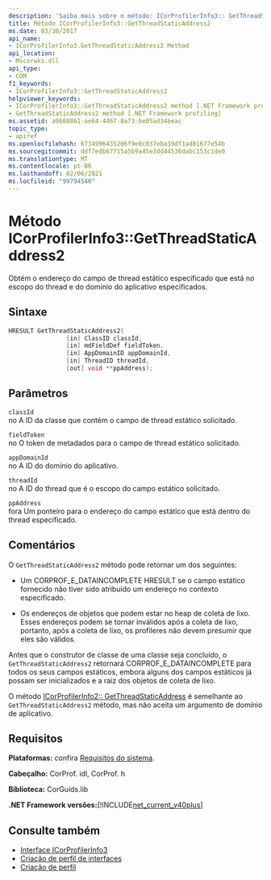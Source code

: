 ```yaml
---
description: 'Saiba mais sobre o método: ICorProfilerInfo3:: GetThreadStaticAddress2'
title: Método ICorProfilerInfo3::GetThreadStaticAddress2
ms.date: 03/30/2017
api_name:
- ICorProfilerInfo3.GetThreadStaticAddress2 Method
api_location:
- Mscorwks.dll
api_type:
- COM
f1_keywords:
- ICorProfilerInfo3::GetThreadStaticAddress2
helpviewer_keywords:
- ICorProfilerInfo3::GetThreadStaticAddress2 method [.NET Framework profiling]
- GetThreadStaticAddress2 method [.NET Framework profiling]
ms.assetid: a9608861-ae64-4467-8a73-be05ad34beac
topic_type:
- apiref
ms.openlocfilehash: 6734996435206f9e0c837eba39df1ad81677e54b
ms.sourcegitcommit: ddf7edb67715a5b9a45e3dd44536dabc153c1de0
ms.translationtype: MT
ms.contentlocale: pt-BR
ms.lasthandoff: 02/06/2021
ms.locfileid: "99794540"
---
```

# <a name="icorprofilerinfo3getthreadstaticaddress2-method"></a>Método ICorProfilerInfo3::GetThreadStaticAddress2

Obtém o endereço do campo de thread estático especificado que está no escopo do thread e do domínio do aplicativo especificados.  
  
## <a name="syntax"></a>Sintaxe  
  
```cpp  
HRESULT GetThreadStaticAddress2(  
                [in] ClassID classId,  
                [in] mdFieldDef fieldToken,  
                [in] AppDomainID appDomainId,  
                [in] ThreadID threadId,  
                [out] void **ppAddress);  
```  
  
## <a name="parameters"></a>Parâmetros  

 `classId`  
 no A ID da classe que contém o campo de thread estático solicitado.  
  
 `fieldToken`  
 no O token de metadados para o campo de thread estático solicitado.  
  
 `appDomainId`  
 no A ID do domínio do aplicativo.  
  
 `threadId`  
 no A ID do thread que é o escopo do campo estático solicitado.  
  
 `ppAddress`  
 fora Um ponteiro para o endereço do campo estático que está dentro do thread especificado.  
  
## <a name="remarks"></a>Comentários  

 O `GetThreadStaticAddress2` método pode retornar um dos seguintes:  
  
- Um CORPROF_E_DATAINCOMPLETE HRESULT se o campo estático fornecido não tiver sido atribuído um endereço no contexto especificado.  
  
- Os endereços de objetos que podem estar no heap de coleta de lixo. Esses endereços podem se tornar inválidos após a coleta de lixo, portanto, após a coleta de lixo, os profileres não devem presumir que eles são válidos.  
  
 Antes que o construtor de classe de uma classe seja concluído, o `GetThreadStaticAddress2` retornará CORPROF_E_DATAINCOMPLETE para todos os seus campos estáticos, embora alguns dos campos estáticos já possam ser inicializados e a raiz dos objetos de coleta de lixo.  
  
 O método [ICorProfilerInfo2:: GetThreadStaticAddress](icorprofilerinfo2-getthreadstaticaddress-method.md) é semelhante ao `GetThreadStaticAddress2` método, mas não aceita um argumento de domínio de aplicativo.  
  
## <a name="requirements"></a>Requisitos  

 **Plataformas:** confira [Requisitos do sistema](../../get-started/system-requirements.md).  
  
 **Cabeçalho:** CorProf. idl, CorProf. h  
  
 **Biblioteca:** CorGuids.lib  
  
 **.NET Framework versões:**[!INCLUDE[net_current_v40plus](../../../../includes/net-current-v40plus-md.md)]  
  
## <a name="see-also"></a>Consulte também

- [Interface ICorProfilerInfo3](icorprofilerinfo3-interface.md)
- [Criação de perfil de interfaces](profiling-interfaces.md)
- [Criação de perfil](index.md)
